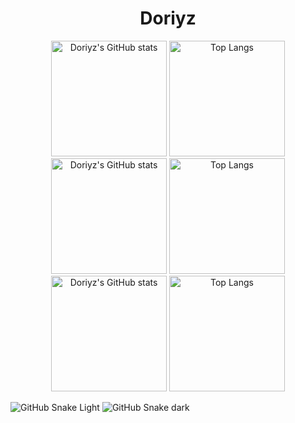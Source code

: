 

<h1 align="center"> Doriyz </h1>

<!--
**Doriyz/Doriyz** is a ✨ _special_ ✨ repository because its `README.md` (this file) appears on your GitHub profile.

Here are some ideas to get you started:

- 🔭 I’m currently working on ...
- 🌱 I’m currently learning ...
- 👯 I’m looking to collaborate on ...
- 🤔 I’m looking for help with ...
- 💬 Ask me about ...
- 📫 How to reach me: ...
- 😄 Pronouns: ...
- ⚡ Fun fact: ...
-->


<div align="center"> 
<img src="https://github-readme-stats.vercel.app/api?username=Doriyz&show_icons=true&theme=tokyonight" alt="Doriyz's GitHub stats" height="185px"/> 
<img src="https://github-readme-stats.vercel.app/api/top-langs/?username=Doriyz&layout=compact&langs_count=8&role=OWNER,COLLABORATOR&theme=tokyonight" alt="Top Langs" height="185px"/>   
</div>


<div align="center"> 
<img src="https://github-readme-stats.vercel.app/api?username=Doriyz&show_icons=true&theme=merko" alt="Doriyz's GitHub stats" height="185px"/> 
<img src="https://github-readme-stats.vercel.app/api/top-langs/?username=Doriyz&layout=compact&langs_count=8&role=OWNER,COLLABORATOR&theme=merko" alt="Top Langs" height="185px"/>   
</div>

<div align="center"> 
<img src="https://github-readme-stats.vercel.app/api?username=Doriyz&show_icons=true&theme=blue-green" alt="Doriyz's GitHub stats" height="185px"/> 
<img src="https://github-readme-stats.vercel.app/api/top-langs/?username=Doriyz&layout=compact&langs_count=8&role=OWNER,COLLABORATOR&theme=blue-green" alt="Top Langs" height="185px"/>   
</div>





![GitHub Snake Light](https://gist.githubusercontent.com/GZTimeWalker/62c190858bed9a108ce5811f715d2e55/raw/github-snake.svg#gh-light-mode-only)
![GitHub Snake dark](https://gist.githubusercontent.com/GZTimeWalker/62c190858bed9a108ce5811f715d2e55/raw/github-snake-dark.svg#gh-dark-mode-only)
